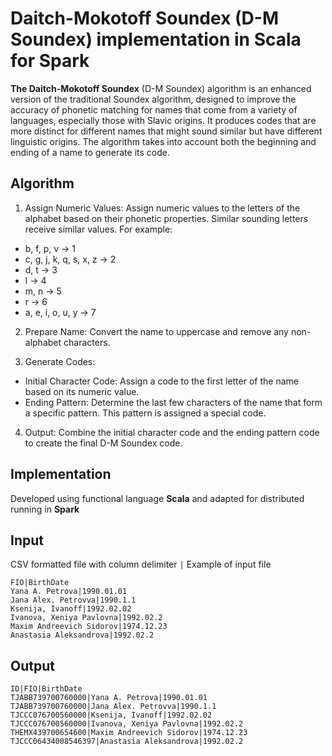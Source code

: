# Daitch-Mokotoff Soundex (D-M Soundex) implementation in Scala for Spark

**The Daitch-Mokotoff Soundex** (D-M Soundex) algorithm is an enhanced version of the traditional Soundex algorithm, designed to improve the accuracy of phonetic matching for names that come from a variety of languages, especially those with Slavic origins. It produces codes that are more distinct for different names that might sound similar but have different linguistic origins. The algorithm takes into account both the beginning and ending of a name to generate its code.

## Algorithm

1. Assign Numeric Values: Assign numeric values to the letters of the alphabet based on their phonetic properties. Similar sounding letters receive similar values. For example:

 - b, f, p, v → 1
 - c, g, j, k, q, s, x, z → 2
 - d, t → 3
 - l → 4
 - m, n → 5
 - r → 6
 - a, e, i, o, u, y → 7

2. Prepare Name: Convert the name to uppercase and remove any non-alphabet characters.

3. Generate Codes:
 - Initial Character Code: Assign a code to the first letter of the name based on its numeric value.
 - Ending Pattern: Determine the last few characters of the name that form a specific pattern. This pattern is assigned a special code.

4. Output: Combine the initial character code and the ending pattern code to create the final D-M Soundex code.

## Implementation 
Developed using functional language **Scala** and adapted for distributed running in **Spark**
## Input 
CSV formatted file with column delimiter `|`
Example of input file 
```
FIO|BirthDate
Yana A. Petrova|1990.01.01
Jana Alex. Petrovva|1990.1.1
Ksenija, Ivanoff|1992.02.02
Ivanova, Xeniya Pavlovna|1992.02.2
Maxim Andreevich Sidorov|1974.12.23
Anastasia Aleksandrova|1992.02.2
```

## Output
```
ID|FIO|BirthDate
TJABB739700760000|Yana A. Petrova|1990.01.01
TJABB739700760000|Jana Alex. Petrovva|1990.1.1
TJCCC076700560000|Ksenija, Ivanoff|1992.02.02
TJCCC076700560000|Ivanova, Xeniya Pavlovna|1992.02.2
THEMX439700654600|Maxim Andreevich Sidorov|1974.12.23
TJCCC06434008546397|Anastasia Aleksandrova|1992.02.2
```